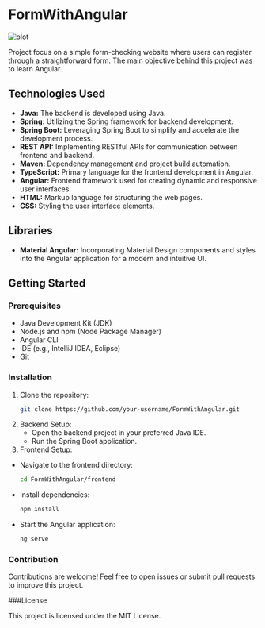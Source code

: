 # FormWithAngular

![plot](.\frontend\src\assets\lorem-high-resolution-logo.jpg) <!-- Replace with your logo -->

Project focus on a simple form-checking website where users can register through a straightforward form. The main objective behind this project was to learn Angular.

## Technologies Used

- **Java:** The backend is developed using Java.
- **Spring:** Utilizing the Spring framework for backend development.
- **Spring Boot:** Leveraging Spring Boot to simplify and accelerate the development process.
- **REST API:** Implementing RESTful APIs for communication between frontend and backend.
- **Maven:** Dependency management and project build automation.
- **TypeScript:** Primary language for the frontend development in Angular.
- **Angular:** Frontend framework used for creating dynamic and responsive user interfaces.
- **HTML:** Markup language for structuring the web pages.
- **CSS:** Styling the user interface elements.

## Libraries

- **Material Angular:** Incorporating Material Design components and styles into the Angular application for a modern and intuitive UI.

## Getting Started

### Prerequisites

- Java Development Kit (JDK)
- Node.js and npm (Node Package Manager)
- Angular CLI
- IDE (e.g., IntelliJ IDEA, Eclipse)
- Git

### Installation

1. Clone the repository:
   ```bash
   git clone https://github.com/your-username/FormWithAngular.git
2. Backend Setup:
    - Open the backend project in your preferred Java IDE.
    - Run the Spring Boot application.
3. Frontend Setup:
  - Navigate to the frontend directory:
     ```bash
     cd FormWithAngular/frontend

  - Install dependencies:
    ```bash
    npm install
  - Start the Angular application:
    ```bash
    ng serve
### Contribution

  Contributions are welcome! Feel free to open issues or submit pull requests to improve this project.
  
###License

This project is licensed under the MIT License.
